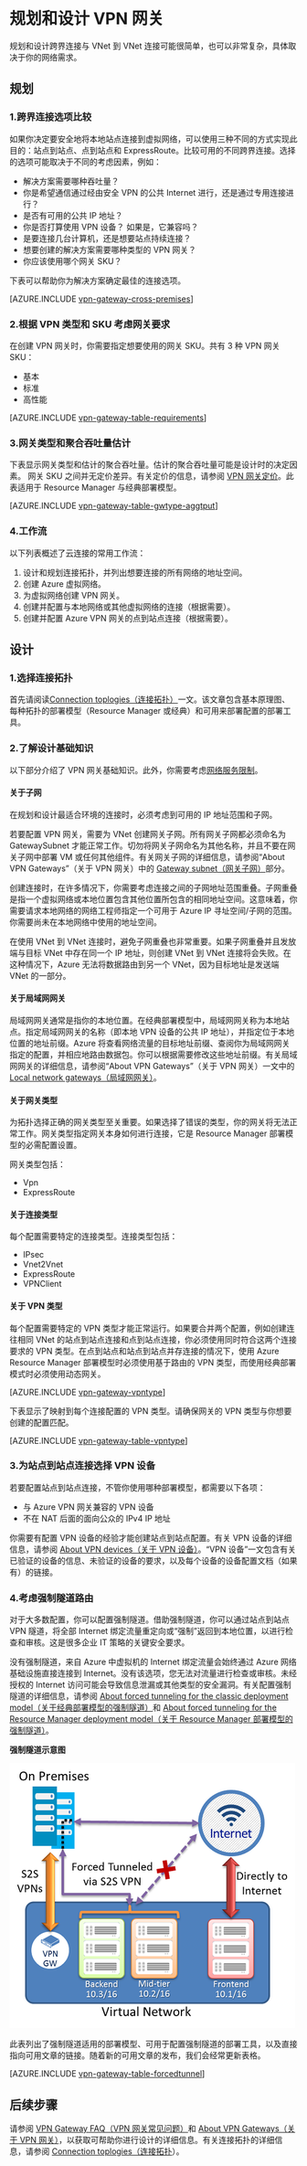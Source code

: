 <properties 
   pageTitle="VPN 网关规划和设计 | Azure"
   description="了解跨界、混合与 VNet 到 VNet 连接的 VPN 网关规划和设计"
   services="vpn-gateway"
   documentationCenter="na"
   authors="cherylmc"
   manager="carmonm"
   editor=""
   tags="azure-service-management,azure-resource-manager"/>
<tags 
   ms.service="vpn-gateway"
   ms.date="03/28/2016"
   wacn.date="05/09/2016"/>

# 规划和设计 VPN 网关

规划和设计跨界连接与 VNet 到 VNet 连接可能很简单，也可以非常复杂，具体取决于你的网络需求。

## 规划


### <a name="compare"></a>1.跨界连接选项比较

如果你决定要安全地将本地站点连接到虚拟网络，可以使用三种不同的方式实现此目的：站点到站点、点到站点和 ExpressRoute。比较可用的不同跨界连接。选择的选项可能取决于不同的考虑因素，例如：


- 解决方案需要哪种吞吐量？
- 你是希望通信通过经由安全 VPN 的公共 Internet 进行，还是通过专用连接进行？
- 是否有可用的公共 IP 地址？
- 你是否打算使用 VPN 设备？ 如果是，它兼容吗？
- 是要连接几台计算机，还是想要站点持续连接？
- 想要创建的解决方案需要哪种类型的 VPN 网关？
- 你应该使用哪个网关 SKU？


下表可以帮助你为解决方案确定最佳的连接选项。


[AZURE.INCLUDE [vpn-gateway-cross-premises](../includes/vpn-gateway-cross-premises-include.md)]



### <a name="gwrequire"></a>2.根据 VPN 类型和 SKU 考虑网关要求


在创建 VPN 网关时，你需要指定想要使用的网关 SKU。共有 3 种 VPN 网关 SKU：

- 基本
- 标准
- 高性能

[AZURE.INCLUDE [vpn-gateway-table-requirements](../includes/vpn-gateway-table-requirements-include.md)]



### 3\.网关类型和聚合吞吐量估计

下表显示网关类型和估计的聚合吞吐量。估计的聚合吞吐量可能是设计时的决定因素。
网关 SKU 之间并无定价差异。有关定价的信息，请参阅 [VPN 网关定价](/home/features/vpn-gateway/#price)。此表适用于 Resource Manager 与经典部署模型。

[AZURE.INCLUDE [vpn-gateway-table-gwtype-aggtput](../includes/vpn-gateway-table-gwtype-aggtput-include.md)]



### <a name="wf"></a>4.工作流

以下列表概述了云连接的常用工作流：

1.	设计和规划连接拓扑，并列出想要连接的所有网络的地址空间。
2.	创建 Azure 虚拟网络。 
3.	为虚拟网络创建 VPN 网关。
4.	创建并配置与本地网络或其他虚拟网络的连接（根据需要）。
5.	创建并配置 Azure VPN 网关的点到站点连接（根据需要）。
 

## 设计

### 1\.选择连接拓扑

首先请阅读[Connection toplogies（连接拓扑）](/documentation/articles/vpn-gateway-topology)一文。该文章包含基本原理图、每种拓扑的部署模型（Resource Manager 或经典）和可用来部署配置的部署工具。

### 2\.了解设计基础知识

以下部分介绍了 VPN 网关基础知识。此外，你需要考虑[网络服务限制](/documentation/articles/azure-subscription-service-limits/#networking-limits)。


#### <a name="subnets"></a>关于子网

在规划和设计最适合环境的连接时，必须考虑到可用的 IP 地址范围和子网。

若要配置 VPN 网关，需要为 VNet 创建网关子网。所有网关子网都必须命名为 GatewaySubnet 才能正常工作。切勿将网关子网命名为其他名称，并且不要在网关子网中部署 VM 或任何其他组件。有关网关子网的详细信息，请参阅“About VPN Gateways”（关于 VPN 网关）中的 [Gateway subnet（网关子网）](/documentation/articles/vpn-gateway-about-vpngateways/#gwsub)部分。

创建连接时，在许多情况下，你需要考虑连接之间的子网地址范围重叠。子网重叠是指一个虚拟网络或本地位置包含其他位置所包含的相同地址空间。这意味着，你需要请求本地网络的网络工程师指定一个可用于 Azure IP 寻址空间/子网的范围。你需要尚未在本地网络中使用的地址空间。

在使用 VNet 到 VNet 连接时，避免子网重叠也非常重要。如果子网重叠并且发放端与目标 VNet 中存在同一个 IP 地址，则创建 VNet 到 VNet 连接将会失败。在这种情况下，Azure 无法将数据路由到另一个 VNet，因为目标地址是发送端 VNet 的一部分。



#### <a name="local"></a>关于局域网网关

局域网网关通常是指你的本地位置。在经典部署模型中，局域网网关称为本地站点。指定局域网网关的名称（即本地 VPN 设备的公共 IP 地址），并指定位于本地位置的地址前缀。Azure 将查看网络流量的目标地址前缀、查阅你为局域网网关指定的配置，并相应地路由数据包。你可以根据需要修改这些地址前缀。有关局域网网关的详细信息，请参阅“About VPN Gateways”（关于 VPN 网关）一文中的 [Local network gateways（局域网网关）](/documentation/articles/vpn-gateway-about-vpngateways/#lng)。


#### <a name="gwtype"></a>关于网关类型

为拓扑选择正确的网关类型至关重要。如果选择了错误的类型，你的网关将无法正常工作。网关类型指定网关本身如何进行连接，它是 Resource Manager 部署模型的必需配置设置。

网关类型包括：

- Vpn
- ExpressRoute

#### 关于连接类型

每个配置需要特定的连接类型。连接类型包括：

- IPsec
- Vnet2Vnet
- ExpressRoute
- VPNClient


#### <a name="vpntype"></a>关于 VPN 类型

每个配置需要特定的 VPN 类型才能正常运行。如果要合并两个配置，例如创建连往相同 VNet 的站点到站点连接和点到站点连接，你必须使用同时符合这两个连接要求的 VPN 类型。在点到站点和站点到站点并存连接的情况下，使用 Azure Resource Manager 部署模型时必须使用基于路由的 VPN 类型，而使用经典部署模式时必须使用动态网关。

[AZURE.INCLUDE [vpn-gateway-vpntype](../includes/vpn-gateway-vpntype-include.md)]

下表显示了映射到每个连接配置的 VPN 类型。请确保网关的 VPN 类型与你想要创建的配置匹配。


[AZURE.INCLUDE [vpn-gateway-table-vpntype](../includes/vpn-gateway-table-vpntype-include.md)]

### <a name="devices"></a>3.为站点到站点连接选择 VPN 设备

若要配置站点到站点连接，不管你使用哪种部署模型，都需要以下各项：

- 与 Azure VPN 网关兼容的 VPN 设备
- 不在 NAT 后面的面向公众的 IPv4 IP 地址

你需要有配置 VPN 设备的经验才能创建站点到站点配置。有关 VPN 设备的详细信息，请参阅 [About VPN devices（关于 VPN 设备）](/documentation/articles/vpn-gateway-about-vpn-devices)。“VPN 设备”一文包含有关已验证的设备的信息、未验证的设备的要求，以及每个设备的设备配置文档（如果有）的链接。

### <a name="forcedtunnel"></a>4.考虑强制隧道路由

对于大多数配置，你可以配置强制隧道。借助强制隧道，你可以通过站点到站点 VPN 隧道，将全部 Internet 绑定流量重定向或“强制”返回到本地位置，以进行检查和审核。这是很多企业 IT 策略的关键安全要求。

没有强制隧道，来自 Azure 中虚拟机的 Internet 绑定流量会始终通过 Azure 网络基础设施直接连接到 Internet。没有该选项，您无法对流量进行检查或审核。未经授权的 Internet 访问可能会导致信息泄漏或其他类型的安全漏洞。有关配置强制隧道的详细信息，请参阅 [About forced tunneling for the classic deployment model（关于经典部署模型的强制隧道）](/documentation/articles/vpn-gateway-about-forced-tunneling)和 [About forced tunneling for the Resource Manager deployment model（关于 Resource Manager 部署模型的强制隧道）](/documentation/articles/vpn-gateway-about-forced-tunneling)。

**强制隧道示意图**

![强制隧道连接](./media/vpn-gateway-plan-design/forced-tunnel.png "强制隧道")


此表列出了强制隧道适用的部署模型、可用于配置强制隧道的部署工具，以及直接指向可用文章的链接。随着新的可用文章的发布，我们会经常更新表格。

[AZURE.INCLUDE [vpn-gateway-table-forcedtunnel](../includes/vpn-gateway-table-forcedtunnel-include.md)]



## 后续步骤

请参阅 [VPN Gateway FAQ（VPN 网关常见问题）](/documentation/articles/vpn-gateway-vpn-faq)和 [About VPN Gateways（关于 VPN 网关）](/documentation/articles/vpn-gateway-about-vpngateways)，以获取可帮助你进行设计的详细信息。有关连接拓扑的详细信息，请参阅 [Connection toplogies（连接拓扑](/documentation/articles/vpn-gateway-topology)）。




<!---HONumber=Mooncake_0425_2016-->
